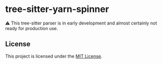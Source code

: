 # tree-sitter-yarn-spinner

⚠️ This tree-sitter parser is in early development and almost certainly not ready for production use.

## License

This project is licensed under the [MIT License](LICENSE).

